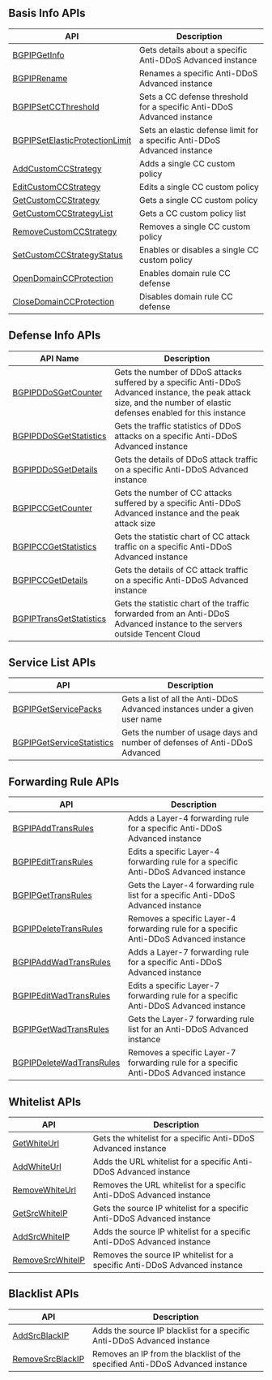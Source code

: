 [//]: # (chinagitpath:XXXXX)

## Basis Info APIs
| API| Description |
| ------------------------------ | ------------------------------- |
| [BGPIPGetInfo](https://cloud.tencent.com/document/product/1014/31246)             | Gets details about a specific Anti-DDoS Advanced instance |
| [BGPIPRename](https://cloud.tencent.com/document/product/1014/31245)                    | Renames a specific Anti-DDoS Advanced instance |
| [BGPIPSetCCThreshold](https://cloud.tencent.com/document/product/1014/31244)            | Sets a CC defense threshold for a specific Anti-DDoS Advanced instance |
| [BGPIPSetElasticProtectionLimit](https://cloud.tencent.com/document/product/1014/31243) | Sets an elastic defense limit for a specific Anti-DDoS Advanced instance |
| [AddCustomCCStrategy](https://cloud.tencent.com/document/product/1014/31242)            | Adds a single CC custom policy |
| [EditCustomCCStrategy](https://cloud.tencent.com/document/product/1014/31241)           | Edits a single CC custom policy |
| [GetCustomCCStrategy](https://cloud.tencent.com/document/product/1014/31240)            | Gets a single CC custom policy |
| [GetCustomCCStrategyList](https://cloud.tencent.com/document/product/1014/31239)        | Gets a CC custom policy list |
| [RemoveCustomCCStrategy](https://cloud.tencent.com/document/product/1014/31238)         | Removes a single CC custom policy |
| [SetCustomCCStrategyStatus](https://cloud.tencent.com/document/product/1014/31237)      | Enables or disables a single CC custom policy |
| [OpenDomainCCProtection](https://cloud.tencent.com/document/product/1014/31236)         | Enables domain rule CC defense |
| [CloseDomainCCProtection](https://cloud.tencent.com/document/product/1014/31235)        | Disables domain rule CC defense |

## Defense Info APIs
| API Name | Description |
| ----------------------- | ----------------------------------------------------------- |
| [BGPIPDDoSGetCounter](https://cloud.tencent.com/document/product/1014/31253)     | Gets the number of DDoS attacks suffered by a specific Anti-DDoS Advanced instance, the peak attack size, and the number of elastic defenses enabled for this instance |
| [BGPIPDDoSGetStatistics](https://cloud.tencent.com/document/product/1014/31252)  | Gets the traffic statistics of DDoS attacks on a specific Anti-DDoS Advanced instance |
| [BGPIPDDoSGetDetails](https://cloud.tencent.com/document/product/1014/31251)     | Gets the details of DDoS attack traffic on a specific Anti-DDoS Advanced instance |
| [BGPIPCCGetCounter](https://cloud.tencent.com/document/product/1014/31250)       | Gets the number of CC attacks suffered by a specific Anti-DDoS Advanced instance and the peak attack size |
| [BGPIPCCGetStatistics](https://cloud.tencent.com/document/product/1014/31249)    | Gets the statistic chart of CC attack traffic on a specific Anti-DDoS Advanced instance |
| [BGPIPCCGetDetails](https://cloud.tencent.com/document/product/1014/31248)       | Gets the details of CC attack traffic on a specific Anti-DDoS Advanced instance |
| [BGPIPTransGetStatistics](https://cloud.tencent.com/document/product/1014/31247) | Gets the statistic chart of the traffic forwarded from an Anti-DDoS Advanced instance to the servers outside Tencent Cloud |

## Service List APIs
| API | Description |
| ------------------------- | ----------------------------------------- |
| [BGPIPGetServicePacks](https://cloud.tencent.com/document/product/1014/31261)      | Gets a list of all the Anti-DDoS Advanced instances under a given user name |
| [BGPIPGetServiceStatistics](https://cloud.tencent.com/document/product/1014/31262) | Gets the number of usage days and number of defenses of Anti-DDoS Advanced |

## Forwarding Rule APIs
| API | Description |
| ------------------------ | ----------------------------------------- |
| [BGPIPAddTransRules](https://cloud.tencent.com/document/product/1014/31270)       | Adds a Layer-4 forwarding rule for a specific Anti-DDoS Advanced instance |
| [BGPIPEditTransRules](https://cloud.tencent.com/document/product/1014/31269)      | Edits a specific Layer-4 forwarding rule for a specific Anti-DDoS Advanced instance |
| [BGPIPGetTransRules](https://cloud.tencent.com/document/product/1014/31268)       | Gets the Layer-4 forwarding rule list for a specific Anti-DDoS Advanced instance |
| [BGPIPDeleteTransRules](https://cloud.tencent.com/document/product/1014/31267)    | Removes a specific Layer-4 forwarding rule for a specific Anti-DDoS Advanced instance |
| [BGPIPAddWadTransRules](https://cloud.tencent.com/document/product/1014/31266)    | Adds a Layer-7 forwarding rule for a specific Anti-DDoS Advanced instance |
| [BGPIPEditWadTransRules](https://cloud.tencent.com/document/product/1014/31265)   | Edits a specific Layer-7 forwarding rule for a specific Anti-DDoS Advanced instance |
| [BGPIPGetWadTransRules](https://cloud.tencent.com/document/product/1014/31263)    | Gets the Layer-7 forwarding rule list for an Anti-DDoS Advanced instance |
| [BGPIPDeleteWadTransRules](https://cloud.tencent.com/document/product/1014/31264) | Removes a specific Layer-7 forwarding rule for a specific Anti-DDoS Advanced instance |

## Whitelist APIs
| API | Description |
| ---------------- | --------------------------------------------- |
| [GetWhiteUrl](https://cloud.tencent.com/document/product/1014/31277)      | Gets the whitelist for a specific Anti-DDoS Advanced instance |
| [AddWhiteUrl](https://cloud.tencent.com/document/product/1014/31276)      | Adds the URL whitelist for a specific Anti-DDoS Advanced instance |
| [RemoveWhiteUrl](https://cloud.tencent.com/document/product/1014/31275)   | Removes the URL whitelist for a specific Anti-DDoS Advanced instance |
| [GetSrcWhiteIP](https://cloud.tencent.com/document/product/1014/31274)    | Gets the source IP whitelist for a specific Anti-DDoS Advanced instance |
| [AddSrcWhiteIP](https://cloud.tencent.com/document/product/1014/31273)    | Adds the source IP whitelist for a specific Anti-DDoS Advanced instance |
| [RemoveSrcWhiteIP](https://cloud.tencent.com/document/product/1014/31272) | Removes the source IP whitelist for a specific Anti-DDoS Advanced instance |

## Blacklist APIs
| API | Description |
| ---------------- | --------------------------------------------- |
| [AddSrcBlackIP](https://cloud.tencent.com/document/product/1014/31278)    | Adds the source IP blacklist for a specific Anti-DDoS Advanced instance |
| [RemoveSrcBlackIP](https://cloud.tencent.com/document/product/1014/31279) | Removes an IP from the blacklist of the specified Anti-DDoS Advanced instance |


